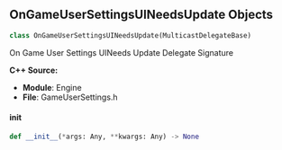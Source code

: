 ## OnGameUserSettingsUINeedsUpdate Objects

```python
class OnGameUserSettingsUINeedsUpdate(MulticastDelegateBase)
```

On Game User Settings UINeeds Update  Delegate Signature

**C++ Source:**

- **Module**: Engine
- **File**: GameUserSettings.h

<a id="unreal.OnGameUserSettingsUINeedsUpdate.__init__"></a>

#### __init__

```python
def __init__(*args: Any, **kwargs: Any) -> None
```

<a id="unreal.OnLocalPlayerSaveGameLoaded"></a>
